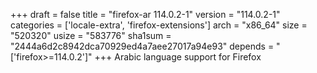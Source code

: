 +++
draft = false
title = "firefox-ar 114.0.2-1"
version = "114.0.2-1"
categories = ['locale-extra', 'firefox-extensions']
arch = "x86_64"
size = "520320"
usize = "583776"
sha1sum = "2444a6d2c8942dca70929ed4a7aee27017a94e93"
depends = "['firefox>=114.0.2']"
+++
Arabic language support for Firefox